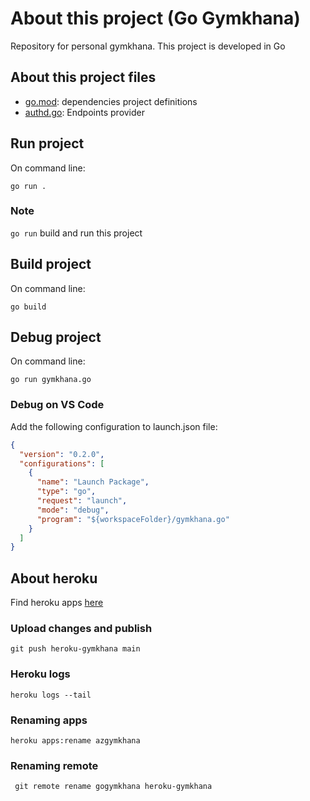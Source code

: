 # About this project (Go Gymkhana)
Repository for personal gymkhana. This project is developed in Go

## About this project files

- [go.mod](go.mod): dependencies project definitions
- [authd.go](gymkhana.go): Endpoints provider

## Run project

On command line:
```
go run .
```

### Note
`go run` build and run this project

## Build project

On command line:
```
go build
```

## Debug project
On command line:

```
go run gymkhana.go
```

### Debug on VS Code

Add the following configuration to launch.json file:

```json
{
  "version": "0.2.0",
  "configurations": [
    {
      "name": "Launch Package",
      "type": "go",
      "request": "launch",
      "mode": "debug",
      "program": "${workspaceFolder}/gymkhana.go"
    }
  ]
}
```

## About heroku

Find heroku apps [here](https://dashboard.heroku.com/apps/)

### Upload changes and publish
```
git push heroku-gymkhana main
```
### Heroku logs
```
heroku logs --tail
```
### Renaming apps
```
heroku apps:rename azgymkhana 
```
### Renaming remote
```
 git remote rename gogymkhana heroku-gymkhana
 ```
